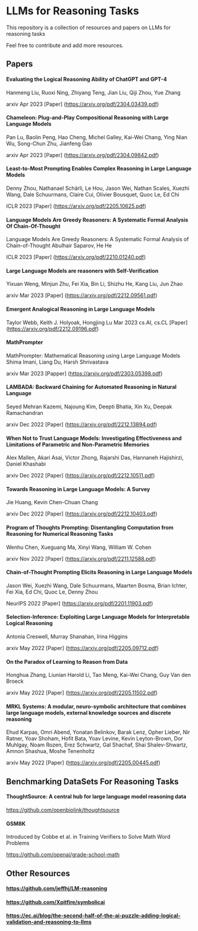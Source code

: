 # LLMs for Reasoning Tasks


This repository is a collection of resources and papers on LLMs for reasoning tasks

Feel free to contribute and add more resources.
 

## Papers

#### Evaluating the Logical Reasoning Ability of ChatGPT and GPT-4
Hanmeng Liu, Ruoxi Ning, Zhiyang Teng, Jian Liu, Qiji Zhou, Yue Zhang

arxiv Apr 2023 [Paper] (https://arxiv.org/pdf/2304.03439.pdf)

#### Chameleon: Plug-and-Play Compositional Reasoning with Large Language Models
Pan Lu, Baolin Peng, Hao Cheng, Michel Galley, Kai-Wei Chang, Ying Nian Wu, Song-Chun Zhu, Jianfeng Gao 

arxiv Apr 2023 [Paper] (https://arxiv.org/pdf/2304.09842.pdf)

#### Least-to-Most Prompting Enables Complex Reasoning in Large Language Models
Denny Zhou, Nathanael Schärli, Le Hou, Jason Wei, Nathan Scales, Xuezhi Wang, Dale Schuurmans, Claire Cui, Olivier Bousquet, Quoc Le, Ed Chi

ICLR 2023 [Paper] (https://arxiv.org/pdf/2205.10625.pdf)

#### Language Models Are Greedy Reasoners: A Systematic Formal Analysis Of Chain-Of-Thought
Language Models Are Greedy Reasoners: A Systematic Formal Analysis of Chain-of-Thought
Abulhair Saparov, He He

ICLR 2023 [Paper] (https://arxiv.org/pdf/2210.01240.pdf)

#### Large Language Models are reasoners with Self-Verification
Yixuan Weng, Minjun Zhu, Fei Xia, Bin Li, Shizhu He, Kang Liu, Jun Zhao 

arxiv Mar 2023 [Paper] (https://arxiv.org/pdf/2212.09561.pdf)

#### Emergent Analogical Reasoning in Large Language Models
Taylor Webb, Keith J. Holyoak, Hongjing Lu
Mar 2023 cs.AI, cs.CL [Paper] (https://arxiv.org/pdf/2212.09196.pdf)

####  MathPrompter 
MathPrompter: Mathematical Reasoning using Large Language Models
Shima Imani, Liang Du, Harsh Shrivastava

arxiv Mar 2023 [Papper] (https://arxiv.org/pdf/2303.05398.pdf)

#### LAMBADA: Backward Chaining for Automated Reasoning in Natural Language
Seyed Mehran Kazemi, Najoung Kim, Deepti Bhatia, Xin Xu, Deepak Ramachandran 

arxiv Dec 2022 [Paper] (https://arxiv.org/pdf/2212.13894.pdf)

#### When Not to Trust Language Models: Investigating Effectiveness and Limitations of Parametric and Non-Parametric Memories
Alex Mallen, Akari Asai, Victor Zhong, Rajarshi Das, Hannaneh Hajishirzi, Daniel Khashabi 

arxiv Dec 2022 [Paper] (https://arxiv.org/pdf/2212.10511.pdf)

#### Towards Reasoning in Large Language Models: A Survey
Jie Huang, Kevin Chen-Chuan Chang

arxiv Dec 2022 [Paper] (https://arxiv.org/pdf/2212.10403.pdf)

#### Program of Thoughts Prompting: Disentangling Computation from Reasoning for Numerical Reasoning Tasks
Wenhu Chen, Xueguang Ma, Xinyi Wang, William W. Cohen

arxiv Nov 2022 [Paper] (https://arxiv.org/pdf/2211.12588.pdf)

#### Chain-of-Thought Prompting Elicits Reasoning in Large Language Models
Jason Wei, Xuezhi Wang, Dale Schuurmans, Maarten Bosma, Brian Ichter, Fei Xia, Ed Chi, Quoc Le, Denny Zhou 

NeurIPS 2022 [Paper] (https://arxiv.org/pdf/2201.11903.pdf)

#### Selection-Inference: Exploiting Large Language Models for Interpretable Logical Reasoning
Antonia Creswell, Murray Shanahan, Irina Higgins

arxiv May 2022 [Paper] (https://arxiv.org/pdf/2205.09712.pdf)

#### On the Paradox of Learning to Reason from Data
Honghua Zhang, Liunian Harold Li, Tao Meng, Kai-Wei Chang, Guy Van den Broeck 

arxiv May 2022 [Paper] (https://arxiv.org/pdf/2205.11502.pdf)

#### MRKL Systems: A modular, neuro-symbolic architecture that combines large language models, external knowledge sources and discrete reasoning
Ehud Karpas, Omri Abend, Yonatan Belinkov, Barak Lenz, Opher Lieber, Nir Ratner, Yoav Shoham, Hofit Bata, Yoav Levine, Kevin Leyton-Brown, Dor Muhlgay, Noam Rozen, Erez Schwartz, Gal Shachaf, Shai Shalev-Shwartz, Amnon Shashua, Moshe Tenenholtz

arxiv May 2022 [Paper] (https://arxiv.org/pdf/2205.00445.pdf)

## Benchmarking DataSets For Reasoning Tasks

#### ThoughtSource: A central hub for large language model reasoning data

https://github.com/openbiolink/thoughtsource

#### GSM8K
Introduced by Cobbe et al. in Training Verifiers to Solve Math Word Problems

https://github.com/openai/grade-school-math

## Other Resources 

#### https://github.com/jeffhj/LM-reasoning

#### https://github.com/Xpitfire/symbolicai

#### https://ec.ai/blog/the-second-half-of-the-ai-puzzle-adding-logical-validation-and-reasoning-to-llms

